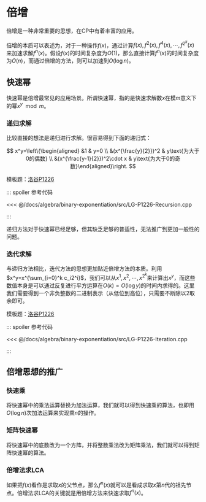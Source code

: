 # 倍增

倍增是一种非常重要的思想，在CP中有着丰富的应用。

倍增的本质可以表述为，对于一种操作$f(x)$，通过计算$f(x),f^2(x),f^4(x),\cdots,f^{2^k}(x)$来加速求解$f^n(x)$。假设$f(x)$的时间复杂度为$O(1)$，那么直接计算$f^n(x)$的时间复杂度为$O(n)$，而通过倍增的方法，则可以加速到$O(\log n)$。

## 快速幂

快速幂是倍增最常见的应用场景。所谓快速幂，指的是快速求解数$x$在模$m$意义下的幂$x^y\mod m$。

### 递归求解

比较直接的想法是递归进行求解。很容易得到下面的递归式：

$$
x^y=\left\{\begin{aligned}
&1 & y=0 \\
&(x^{\frac{y}{2}})^2 & y\text{为大于0的偶数} \\
&(x^{\frac{y-1}{2}})^2\cdot x & y\text{为大于0的奇数}\end{aligned}\right.
$$

模板题：[洛谷P1226](https://www.luogu.com.cn/problem/P1226)

::: spoiler 参考代码

<<< @/docs/algebra/binary-exponentiation/src/LG-P1226-Recursion.cpp

:::

递归方法对于快速幂已经足够，但其缺乏足够的普适性，无法推广到更加一般性的问题。

### 迭代求解

与递归方法相比，迭代方法的思想更加贴近倍增方法的本质。利用$x^y=x^{\sum_{i=0}^k c_i2^i}$，我们可以从$x^1,x^2,\cdots,x^{2^k}$来计算出$x^y$，而这些数值本身是可以通过反复进行平方运算在$O(k)=O(\log y)$的时间内求得的。这里我们需要得到一个非负整数的二进制表示（从低位到高位），只需要不断除以2取余即可。

模板题：[洛谷P1226](https://www.luogu.com.cn/problem/P1226)

::: spoiler 参考代码

<<< @/docs/algebra/binary-exponentiation/src/LG-P1226-Iteration.cpp

:::

## 倍增思想的推广

### 快速乘

将快速幂中的乘法运算替换为加法运算，我们就可以得到快速乘的算法，也即用$O(\log n)$次加法运算来实现乘$n$的操作。

### 矩阵快速幂

将快速幂中的底数改为一个方阵，并将整数乘法改为矩阵乘法，我们就可以得到矩阵快速幂的算法。

### 倍增法求LCA

如果把$f(x)$看作是求取$x$的父节点，那么$f^n(x)$就可以是看成求取$x$第$n$代的祖先节点。倍增法求LCA的关键就是用倍增方法来快速求取$f^n(x)$。
